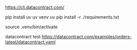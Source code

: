 https://cli.datacontract.com/

pip install uv
uv venv
uv pip install -r ./requirements.txt


source .venv/bin/activate

datacontract test https://datacontract.com/examples/orders-latest/datacontract.yaml
